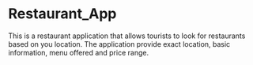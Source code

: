 # Restaurant_App
This is a restaurant application that allows tourists to look for restaurants based on you location. The application provide exact location, basic information, menu offered and price range.
